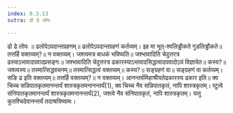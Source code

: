 ```yaml
---
index: 8.3.13
sutra: ढो ढे लोपः

---
```

ढो ढे लोपः ॥ ढलोपेऽपदान्तग्रहणम्॥ ढलोपेऽपदान्तग्रहणं कर्तव्यम्। इह मा भूत्-श्वलिड्ढौकते गुडलिड्ढौकते॥ तत्तर्हि वक्तव्यम्?॥ न वक्तव्यम्। जश्त्वमत्र बाधकं भविष्यति॥ जश्भावादिति चेदुत्तरत्र ढस्याऽभावादपवादप्रसङ्गः॥ जश्भावादिति चेदुत्तरत्र ढकारस्याऽभावादसिद्धत्वादपवादोऽयं विज्ञायेत॥ कस्य?॥ जश्त्वस्य॥ तस्मात्सिद्धवचनम्॥ तस्मात्सिद्धत्वं वक्तव्यम्॥ कस्य?॥ सङ्ग्रहणं वा॥ सङ्ग्रहणं वा कर्तव्यम्। सङि ढ इति वक्तव्यम्॥ तत्तर्हि वक्तव्यम्?॥ न वक्तव्यम्। आनन्तर्यमिहाश्रीयतेढकारस्य ढकार इति॥ क्व चिच्च सन्निपातकृतमानन्तर्यं शास्त्रकृतमनानन्तर्यं(1), क्व चिच्च नैव सन्निपातकृतं, नापि शास्त्रकृतम्। ष्टुत्वे संनिपातकृतमानन्तर्यं शास्त्रकृतमनानन्तर्यं(2), जश्त्वे नैव संनिपातकृतं, नापि शास्त्रकृतम्। यत्तु कुतश्चिदेवानन्तर्यं तदाश्रयिष्यामः।